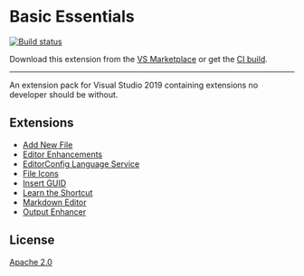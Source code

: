 # Basic Essentials

[![Build status](https://ci.appveyor.com/api/projects/status/5lt8lmrrkipb7r18?svg=true)](https://ci.appveyor.com/project/madskristensen/basicessentials)

Download this extension from the [VS Marketplace](https://marketplace.visualstudio.com/items?itemName=MadsKristensen.BasicEssentials)
or get the [CI build](https://www.vsixgallery.com/extension/046d9eae-a595-4033-9a0d-209e3f01b90d/).

---------------------------------------

An extension pack for Visual Studio 2019 containing extensions no developer should be without.

## Extensions

- [Add New File](https://marketplace.visualstudio.com/items?itemName=MadsKristensen.AddNewFile)
- [Editor Enhancements](https://marketplace.visualstudio.com/items?itemName=MadsKristensen.EditorEnhancements)
- [EditorConfig Language Service](https://marketplace.visualstudio.com/items?itemName=MadsKristensen.EditorConfig)
- [File Icons](https://marketplace.visualstudio.com/items?itemName=MadsKristensen.FileIcons)
- [Insert GUID](https://marketplace.visualstudio.com/items?itemName=MadsKristensen.insertguid)
- [Learn the Shortcut](https://marketplace.visualstudio.com/items?itemName=MadsKristensen.LearntheShortcut)
- [Markdown Editor](https://marketplace.visualstudio.com/items?itemName=MadsKristensen.MarkdownEditor)
- [Output Enhancer](https://marketplace.visualstudio.com/items?itemName=NikolayBalakin.Outputenhancer)

## License
[Apache 2.0](LICENSE)